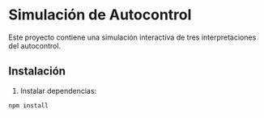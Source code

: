 # Simulación de Autocontrol

Este proyecto contiene una simulación interactiva de tres interpretaciones del autocontrol.

## Instalación

1. Instalar dependencias:
```bash
npm install